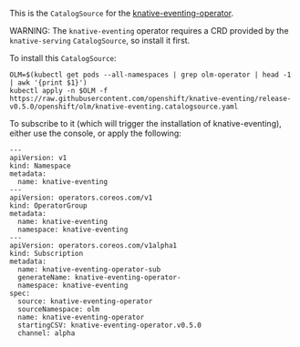 
This is the `CatalogSource` for the
[knative-eventing-operator](https://github.com/openshift-knative/knative-eventing-operator).

WARNING: The `knative-eventing` operator requires a CRD provided by the
`knative-serving` `CatalogSource`, so install it first.

To install this `CatalogSource`:

    OLM=$(kubectl get pods --all-namespaces | grep olm-operator | head -1 | awk '{print $1}')
    kubectl apply -n $OLM -f https://raw.githubusercontent.com/openshift/knative-eventing/release-v0.5.0/openshift/olm/knative-eventing.catalogsource.yaml

To subscribe to it (which will trigger the installation of
knative-eventing), either use the console, or apply the following:

	---
	apiVersion: v1
	kind: Namespace
	metadata:
	  name: knative-eventing
	---
	apiVersion: operators.coreos.com/v1
	kind: OperatorGroup
	metadata:
	  name: knative-eventing
	  namespace: knative-eventing
	---
	apiVersion: operators.coreos.com/v1alpha1
	kind: Subscription
	metadata:
	  name: knative-eventing-operator-sub
	  generateName: knative-eventing-operator-
	  namespace: knative-eventing
	spec:
	  source: knative-eventing-operator
	  sourceNamespace: olm
	  name: knative-eventing-operator
	  startingCSV: knative-eventing-operator.v0.5.0
	  channel: alpha